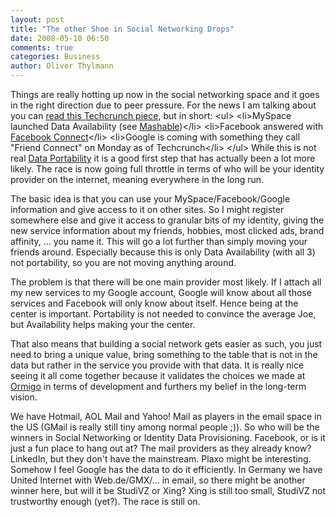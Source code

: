 ```yaml
---
layout: post
title: "The other Shoe in Social Networking Drops"
date: 2008-05-10 06:50
comments: true
categories: Business
author: Oliver Thylmann
---
```









Things are really hotting up now in the social networking space and it goes in the right direction due to peer pressure. For the news I am talking about you can [read this Techcrunch piece](http://www.techcrunch.com/2008/05/09/threes-company-google-to-launch-friend-connect-on-monday/), but in short:
&lt;ul&gt;
	&lt;li&gt;MySpace launched Data Availability (see [Mashable](http://mashable.com/2008/05/08/breaking-myspace-announces-data-availability-with-yahoo-ebay-and-others/))&lt;/li&gt;
	&lt;li&gt;Facebook answered with [Facebook Connect](http://developers.facebook.com/news.php?blog=1&amp;story=108)&lt;/li&gt;
	&lt;li&gt;Google is coming with something they call &quot;Friend Connect&quot; on Monday as of Techcrunch&lt;/li&gt;
&lt;/ul&gt;
While this is not real [Data Portability](http://www.dataportability.org/) it is a good first step that has actually been a lot more likely. The race is now going full throttle in terms of who will be your identity provider on the internet, meaning everywhere in the long run.

The basic idea is that you can use your MySpace/Facebook/Google information and give access to it on other sites. So I might register somewhere else and give it access to granular bits of my identity, giving the new service information about my friends, hobbies, most clicked ads, brand affinity, ... you name it. This will go a lot further than simply moving your friends around. Especially because this is only Data Availability (with all 3) not portability, so you are not moving anything around.

The problem is that there will be one main provider most likely. If I attach all my new services to my Google account, Google will know about all those services and Facebook will only know about itself. Hence being at the center is important. Portability is not needed to convince the average Joe, but Availability helps making your the center.

That also means that building a social network gets easier as such, you just need to bring a unique value, bring something to the table that is not in the data but rather in the service you provide with that data. It is really nice seeing it all come together because it validates the choices we made at [Ormigo](https://ormigo.com/) in terms of development and furthers my belief in the long-term vision.

We have Hotmail, AOL Mail and Yahoo! Mail as players in the email space in the US (GMail is really still tiny among normal people ;)). So who will be the winners in Social Networking or Identity Data Provisioning. Facebook, or is it just a fun place to hang out at? The mail providers as they already know? LinkedIn, but they don't have the mainstream. Plaxo might be interesting. Somehow I feel Google has the data to do it efficiently. In Germany we have United Internet with Web.de/GMX/... in email, so there might be another winner here, but will it be StudiVZ or Xing? Xing is still too small, StudiVZ not trustworthy enough (yet?). The race is still on.

